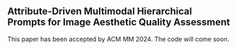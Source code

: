 ## Attribute-Driven Multimodal Hierarchical Prompts for Image Aesthetic Quality Assessment

This paper has been accepted by ACM MM 2024. The code will come soon.

